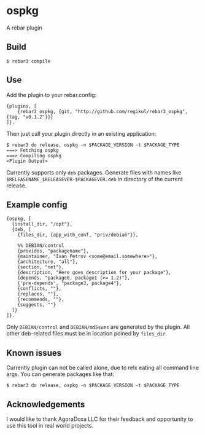 ospkg
=====

A rebar plugin

Build
-----

    $ rebar3 compile

Use
---

Add the plugin to your rebar.config:

    {plugins, [
        {rebar3_ospkg, {git, "http://github.com/regikul/rebar3_ospkg", {tag, "v0.1.2"}}}
    ]}.

Then just call your plugin directly in an existing application:

    $ rebar3 do release, ospkg -n $PACKAGE_VERSION -t $PACKAGE_TYPE
    ===> Fetching ospkg
    ===> Compiling ospkg
    <Plugin Output>

Currently supports only `deb` packages. Generate files with names like `$RELEASENAME_$RELEASEVER-$PACKAGEVER.deb` in directory of the current release.

Example config
-----

```
{ospkg, [
  {install_dir, "/opt"},
  {deb, [
    {files_dir, {app_with_conf, "priv/debian"}},

    %% DEBIAN/control
    {provides, "packagename"},
    {maintainer, "Ivan Petrov <some@email.somewhere>"},
    {architecture, "all"},
    {section, "net"},
    {description, "Here goes description for your package"},
    {depends, "package0, package1 (>= 1.2)"},
    {'pre-depends', "package3, package4"},
    {conflicts, ""},
    {replaces, ""},
    {recommends, ""},
    {suggests, ""}
  ]}
]}.
```

Only `DEBIAN/control` and `DEBIAN/md5sums` are generated by the plugin. All other deb-related files must be in location poined by `files_dir`.

Known issues
-----

Currently plugin can not be called alone, due to relx eating all command line args. You can generate packages like that:

    $ rebar3 do release, ospkg -n $PACKAGE_VERSION -t $PACKAGE_TYPE


Acknowledgements
-----

I would like to thank AgoraDoxa LLC for their feedback and opportunity to use this tool in real world projects.
